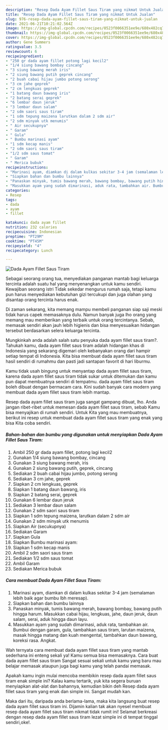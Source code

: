```yaml
---
description: "Resep Dada Ayam Fillet Saus Tiram yang nikmat Untuk Jualan"
title: "Resep Dada Ayam Fillet Saus Tiram yang nikmat Untuk Jualan"
slug: 976-resep-dada-ayam-fillet-saus-tiram-yang-nikmat-untuk-jualan
date: 2021-06-21T10:21:02.564Z
image: https://img-global.cpcdn.com/recipes/0523f0066351ee9e/680x482cq70/dada-ayam-fillet-saus-tiram-foto-resep-utama.jpg
thumbnail: https://img-global.cpcdn.com/recipes/0523f0066351ee9e/680x482cq70/dada-ayam-fillet-saus-tiram-foto-resep-utama.jpg
cover: https://img-global.cpcdn.com/recipes/0523f0066351ee9e/680x482cq70/dada-ayam-fillet-saus-tiram-foto-resep-utama.jpg
author: Gene Summers
ratingvalue: 3.5
reviewcount: 6
recipeingredient:
- "250 gr dada ayam fillet potong lagi kecil2"
- "1/4 siung bawang bombay cincang"
- "3 siung bawang merah iris"
- "2 siung bawang putih geprek cincang"
- "2 buah cabai hijau jumbo potong serong"
- "3 cm jahe geprek"
- "2 cm lengkuas geprek"
- "1 batang daun bawang iris"
- "2 batang serai geprek"
- "6 lembar daun jeruk"
- "3 lembar daun salam"
- "2 sdm saori saus tiram"
- "1 sdm tepung maizena larutkan dalam 2 sdm air"
- "2 sdm minyak utk menumis"
- " Air secukupnya"
- " Garam"
- " Gula"
- " Bumbu marinasi ayam"
- "1 sdm kecap manis"
- "2 sdm saori saus tiram"
- "1/2 sdm saus tomat"
- " Garam"
- " Merica bubuk"
recipeinstructions:
- "Marinasi ayam, diamkan di dalam kulkas sekitar 3-4 jam (semalaman lebih baik agar bumbu lbh meresap)."
- "Siapkan bahan dan bumbu lainnya"
- "Panaskan minyak, tumis bawang merah, bawang bombay, bawang putih hingga harum. Masukkan cabai hijau, lengkuas, jahe, daun jeruk, daun salam, serai, aduk hingga daun layu."
- "Masukkan ayam yang sudah dimarinasi, aduk rata, tambahkan air. Bumbui dengan garam, gula, tambahkan saus tiram, larutan maizena, masak hingga matang dan kuah mengental, tambahkan daun bawang, koreksi rasa. Angkat."
categories:
- Resep
tags:
- dada
- ayam
- fillet

katakunci: dada ayam fillet 
nutrition: 232 calories
recipecuisine: Indonesian
preptime: "PT29M"
cooktime: "PT45M"
recipeyield: "4"
recipecategory: Lunch

---
```



![Dada Ayam Fillet Saus Tiram](https://img-global.cpcdn.com/recipes/0523f0066351ee9e/680x482cq70/dada-ayam-fillet-saus-tiram-foto-resep-utama.jpg)

Sebagai seorang orang tua, menyediakan panganan mantab bagi keluarga tercinta adalah suatu hal yang menyenangkan untuk kamu sendiri. Kewajiban seorang istri Tidak sekedar mengurus rumah saja, tetapi kamu pun harus menyediakan kebutuhan gizi tercukupi dan juga olahan yang disantap orang tercinta harus enak.

Di zaman  sekarang, kita memang mampu membeli panganan siap saji meski tidak harus capek memasaknya dulu. Namun banyak juga lho orang yang memang mau memberikan yang terbaik untuk orang tercintanya. Sebab, memasak sendiri akan jauh lebih higienis dan bisa menyesuaikan hidangan tersebut berdasarkan selera keluarga tercinta. 



Mungkinkah anda adalah salah satu penyuka dada ayam fillet saus tiram?. Tahukah kamu, dada ayam fillet saus tiram adalah hidangan khas di Indonesia yang sekarang digemari oleh kebanyakan orang dari hampir setiap tempat di Indonesia. Kita bisa membuat dada ayam fillet saus tiram hasil sendiri di rumahmu dan pasti jadi santapan favorit di hari liburmu.

Kamu tidak usah bingung untuk menyantap dada ayam fillet saus tiram, karena dada ayam fillet saus tiram tidak sukar untuk ditemukan dan kamu pun dapat membuatnya sendiri di tempatmu. dada ayam fillet saus tiram boleh dibuat dengan bermacam cara. Kini sudah banyak cara modern yang membuat dada ayam fillet saus tiram lebih mantap.

Resep dada ayam fillet saus tiram juga sangat gampang dibuat, lho. Anda jangan ribet-ribet untuk memesan dada ayam fillet saus tiram, sebab Kamu bisa menyajikan di rumah sendiri. Untuk Kita yang mau membuatnya, berikut ini resep untuk membuat dada ayam fillet saus tiram yang enak yang bisa Kita coba sendiri.

<!--inarticleads1-->

##### Bahan-bahan dan bumbu yang digunakan untuk menyiapkan Dada Ayam Fillet Saus Tiram:

1. Ambil 250 gr dada ayam fillet, potong lagi kecil2
1. Gunakan 1/4 siung bawang bombay, cincang
1. Gunakan 3 siung bawang merah, iris
1. Gunakan 2 siung bawang putih, geprek, cincang
1. Sediakan 2 buah cabai hijau jumbo, potong serong
1. Sediakan 3 cm jahe, geprek
1. Siapkan 2 cm lengkuas, geprek
1. Siapkan 1 batang daun bawang, iris
1. Siapkan 2 batang serai, geprek
1. Gunakan 6 lembar daun jeruk
1. Sediakan 3 lembar daun salam
1. Gunakan 2 sdm saori saus tiram
1. Siapkan 1 sdm tepung maizena, larutkan dalam 2 sdm air
1. Gunakan 2 sdm minyak utk menumis
1. Siapkan  Air (secukupnya)
1. Sediakan  Garam
1. Siapkan  Gula
1. Siapkan  Bumbu marinasi ayam:
1. Siapkan 1 sdm kecap manis
1. Ambil 2 sdm saori saus tiram
1. Sediakan 1/2 sdm saus tomat
1. Ambil  Garam
1. Sediakan  Merica bubuk




<!--inarticleads2-->

##### Cara membuat Dada Ayam Fillet Saus Tiram:

1. Marinasi ayam, diamkan di dalam kulkas sekitar 3-4 jam (semalaman lebih baik agar bumbu lbh meresap).
1. Siapkan bahan dan bumbu lainnya
1. Panaskan minyak, tumis bawang merah, bawang bombay, bawang putih hingga harum. Masukkan cabai hijau, lengkuas, jahe, daun jeruk, daun salam, serai, aduk hingga daun layu.
1. Masukkan ayam yang sudah dimarinasi, aduk rata, tambahkan air. Bumbui dengan garam, gula, tambahkan saus tiram, larutan maizena, masak hingga matang dan kuah mengental, tambahkan daun bawang, koreksi rasa. Angkat.




Wah ternyata cara membuat dada ayam fillet saus tiram yang mantab sederhana ini enteng sekali ya! Kamu semua bisa memasaknya. Cara buat dada ayam fillet saus tiram Sangat sesuai sekali untuk kamu yang baru mau belajar memasak ataupun juga bagi kamu yang telah pandai memasak.

Apakah kamu ingin mulai mencoba membikin resep dada ayam fillet saus tiram enak simple ini? Kalau kamu tertarik, yuk kita segera buruan menyiapkan alat-alat dan bahannya, kemudian bikin deh Resep dada ayam fillet saus tiram yang enak dan simple ini. Sangat mudah kan. 

Maka dari itu, daripada anda berlama-lama, maka kita langsung buat resep dada ayam fillet saus tiram ini. Dijamin kalian tak akan nyesel membuat resep dada ayam fillet saus tiram nikmat tidak rumit ini! Selamat berkreasi dengan resep dada ayam fillet saus tiram lezat simple ini di tempat tinggal sendiri,oke!.

